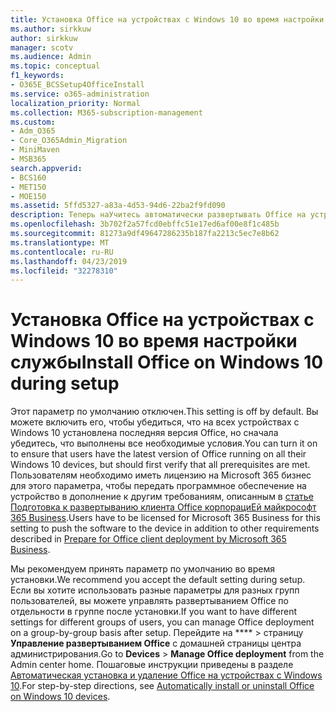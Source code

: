 ```yaml
---
title: Установка Office на устройствах с Windows 10 во время настройки службы
ms.author: sirkkuw
author: sirkkuw
manager: scotv
ms.audience: Admin
ms.topic: conceptual
f1_keywords:
- O365E_BCSSetup4OfficeInstall
ms.service: o365-administration
localization_priority: Normal
ms.collection: M365-subscription-management
ms.custom:
- Adm_O365
- Core_O365Admin_Migration
- MiniMaven
- MSB365
search.appverid:
- BCS160
- MET150
- MOE150
ms.assetid: 5ffd5327-a83a-4d53-94d6-22ba2f9fd090
description: Теперь наУчитесь автоматически развертывать Office на устройствах с Windows 10 во время установки.
ms.openlocfilehash: 3b702f2a57fcd0ebffc51e17ed6af00e8f1c485b
ms.sourcegitcommit: 81273a9df49647286235b187fa2213c5ec7e8b62
ms.translationtype: MT
ms.contentlocale: ru-RU
ms.lasthandoff: 04/23/2019
ms.locfileid: "32278310"
---
```

# <a name="install-office-on-windows-10-during-setup"></a><span data-ttu-id="89ef3-103">Установка Office на устройствах с Windows 10 во время настройки службы</span><span class="sxs-lookup"><span data-stu-id="89ef3-103">Install Office on Windows 10 during setup</span></span>

<span data-ttu-id="89ef3-104">Этот параметр по умолчанию отключен.</span><span class="sxs-lookup"><span data-stu-id="89ef3-104">This setting is off by default.</span></span> <span data-ttu-id="89ef3-105">Вы можете включить его, чтобы убедиться, что на всех устройствах с Windows 10 установлена последняя версия Office, но сначала убедитесь, что выполнены все необходимые условия.</span><span class="sxs-lookup"><span data-stu-id="89ef3-105">You can turn it on to ensure that users have the latest version of Office running on all their Windows 10 devices, but should first verify that all prerequisites are met.</span></span> <span data-ttu-id="89ef3-106">Пользователям необходимо иметь лицензию на Microsoft 365 бизнес для этого параметра, чтобы передать программное обеспечение на устройство в дополнение к другим требованиям, описанным в [статье Подготовка к развертыванию клиента Office корпорациЕй майкрософт 365 Business](prepare-for-office-client-deployment.md).</span><span class="sxs-lookup"><span data-stu-id="89ef3-106">Users have to be licensed for Microsoft 365 Business for this setting to push the software to the device in addition to other requirements described in [Prepare for Office client deployment by Microsoft 365 Business](prepare-for-office-client-deployment.md).</span></span> 
  
<span data-ttu-id="89ef3-107">Мы рекомендуем принять параметр по умолчанию во время установки.</span><span class="sxs-lookup"><span data-stu-id="89ef3-107">We recommend you accept the default setting during setup.</span></span> <span data-ttu-id="89ef3-108">Если вы хотите использовать разные параметры для разных групп пользователей, вы можете управлять развертыванием Office по отдельности в группе после установки.</span><span class="sxs-lookup"><span data-stu-id="89ef3-108">If you want to have different settings for different groups of users, you can manage Office deployment on a group-by-group basis after setup.</span></span> <span data-ttu-id="89ef3-109">Перейдите на \*\*\*\* \> страницу **Управление развертыванием Office** с домашней страницы центра администрирования.</span><span class="sxs-lookup"><span data-stu-id="89ef3-109">Go to **Devices** \> **Manage Office deployment** from the Admin center home.</span></span> <span data-ttu-id="89ef3-110">Пошаговые инструкции приведены в разделе [Автоматическая установка и удаление Office на устройствах с Windows 10](auto-install-or-uninstall-office.md).</span><span class="sxs-lookup"><span data-stu-id="89ef3-110">For step-by-step directions, see [Automatically install or uninstall Office on Windows 10 devices](auto-install-or-uninstall-office.md).</span></span>
  

